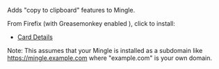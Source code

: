 Adds "copy to clipboard" features to Mingle.

From Firefix (with Greasemonkey enabled ), click to install:
* [Card Details](http://github.com/karnowski/mingle_greasemonkey_scripts/raw/master/mingle-clipboard-card-details.user.js)

Note: This assumes that your Mingle is installed as a subdomain like https://mingle.example.com where "example.com" is your own domain.